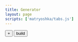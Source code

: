 ```yaml
---
title: Generator
layout: page
scripts: ['matryoshka/tabs.js']
---
```

<button id="add-item">+</button>
<button id="build">build</button>
<div id="global-options">
</div>
<div id="generator"></div>
<script>
// letterDefaultCSS:       {
//     'margin-left': '-0.1em',
//     'opacity': '0',
//     'transition': 'all 300ms',
//     'text-shadow': '0.07em 0.01em 0.1em rgba(0,0,0,.5)',
//     'transform': 'scale(0.2) translateX(2em) translateY(2em)'
// },
// //CSS overrides of a scrolled or currently scrolled letter
// letterActiveCSS:        {
//     'color': 'white',
//     'opacity': '1',
//     'transform': 'translateX(0em)'
// },
    jQuery('#mainflex > main').css('max-width', '500px');
    var allOptions = {
        scrollRange:            [2000, 'Amount of pixels scrolled per item', {
            inputAttributes: 'min="400" max="40000" step="200"'
        }],
        keepActive:             [true, 'Once scrolled, letters keep active CSS class'],
        itemPosition:           [{values:['top', 'middle', 'bottom'], default: 'middle'}, 'Position of the item (top, middle, bottom)'],
        itemAlignment:          [{values:['left', 'center', 'right'], default: 'center'}, 'Alignment of the item (left, center, right)'],
        textAlignment:          [{values:['left', 'center', 'right'], default: 'center'}, 'Alignment of the text into its item'],
        textEllipsis:           ['...', 'String displayed at the end of each text to scroll'],
        textTransitionDuration: [1300, 'Transition duration between letter states in ms'],
        itemFadeDuration:       [500, 'Cross fade duration between items in ms', {
            inputAttributes: 'min="0" max="2000" step="50"'
        }],
        fontSizeAuto:           [false, 'Automatic font size. Adjust each item font size according to the amount of characters and the screen size. Overrides responsive font sizes'],
        fontFamily:             ['Ubuntu', 'Google Font name or web safe font name: Arial, Helvetica, Courier New, Georgia, Times New Roman, Verdana, serif, sans-serif, monospace, cursive, fantasy'],
        fontWeight:             ['Bold', 'Font weight - applicable only for Google Fonts in relation with the font'],
        progressBar:            [true, 'Display the progress bar'],
        overlay:                [true, 'Display overlay between items and body background'],
        fontOverlapAmount:      [-0.1, 'Amount of overlap between characters (-1 - 1)', {
            inputAttributes: 'min="-1" max="1" step="0.05"'
        }],
        // fontOverlapUnder:       [true, 'Each letter is under the previous - Visible when textOverlap is negative'],
        textOpacityOff:         [0.5, 'Opacity of characters not scrolled yet (0 - 1)', {
            inputAttributes: 'min="0" max="1" step="0.02"'
        }],
        textOpacityOn:          [0.1, 'Opacity of characters scrolled (0 - 1)', {
            inputAttributes: 'min="0" max="1" step="0.02"'
        }]
    };
    for (var option in allOptions) {
        if (allOptions.hasOwnProperty(option)) {
            var inputType = 'text',
                inputChecked = '',
                inputAttributes = '',
                markup = '';
            // Options
            if (typeof allOptions[option][2] == 'object') {
                if (typeof allOptions[option][2]['inputAttributes'] == 'string') {
                    inputAttributes = allOptions[option][2]['inputAttributes'];
                }
            }
            if (typeof allOptions[option][0] == 'boolean') {
                inputType = 'checkbox';
                if (allOptions[option][0]) {
                    inputChecked = 'checked="checked"';
                }
            } else if (typeof allOptions[option][0] == 'number') {
                inputType = 'number';
            }
            markup += '<div class="form-group" data-option-name="'+option+'">';
            if (typeof allOptions[option][0] == 'object') {
                // var defaultValue = Object.getOwnPropertyNames(allOptions[option][0])[0];
                // var possiblesValues = allOptions[option][0][defaultValue];
                // console.log(defaultValue,possiblesValues);
                markup += '<p>'+allOptions[option][1]+'</p>';
                allOptions[option][0]['values'].forEach(function(value) {
                    var radioChecked = '';
                    if (allOptions[option][0]['default'] == value) {
                        radioChecked = 'checked';
                    }
                    markup += ''+
                    '<label for="global-option-'+option+'-'+value+'">'+value+'</label>'+
                    '<input type="radio" name="global-option-'+option+'" id="global-option-'+option+'-'+value+'" value="'+value+'" '+radioChecked+'>';
                });
            } else {
                markup +=
                '<label for="global-option-'+option+'">'+allOptions[option][1]+'</label>'+
                '<input type="'+inputType+'" id="global-option-'+option+'" value="'+allOptions[option][0]+'" '+inputAttributes+' '+inputChecked+'>';
            }
            jQuery('#global-options').append(markup);
        }
    }
    var itemPattern = function(id) {
        if (id === undefined) {
            id = 0;
        }
        return '<div class="item">'+
            '<button my-tab="content-item-'+id+'">content</button>'+
            '<button my-tab="options-item-'+id+'">options</button>'+
            '<button class="remove-item">-</button>'+
            '<div class="tabs">'+
                '<div class="content active" my-tab-name="content-item-'+id+'">'+
                    '<div class="form-group">'+
                        '<textarea id="item-'+id+'"></textarea>'+
                    '</div>'+
                '</div>'+
                '<div class="options" my-tab-name="options-item-'+id+'">'+
                    '<div class="form-group" data-name="dynamicBackground">'+
                        '<label for="option-dynamicBackground-item-'+id+'">Background image url</label>'+
                        '<input type="url" id="option-dynamicBackground-item-'+id+'">'+
                    '</div>'+
                '</div>'+
            '</div>'+
        '</div>';
    };
    jQuery('#generator').html(itemPattern());
    jQuery('#toc-container').remove();
    jQuery('#mainflex').append('<aside id="preview" class="mod-grow"></aside>');
    var encode = function(str) {
        var buf = [];
        for (var i=str.length-1;i>=0;i--) {
            buf.unshift(['&#', str[i].charCodeAt(), ';'].join(''));
        }
        return buf.join('');
    };
    jQuery('#add-item').on('click', function() {
        var amountOfItems = jQuery('#generator .form-group').length;
        amountOfItems++;
        jQuery('#generator').append(
            itemPattern(amountOfItems)
        );
        jQuery('.remove-item').off().on('click', function() {
            jQuery(this).parent().remove();
        });
        myTab.update();
    });
    jQuery('#build').on('click', function() {
        var sentObject = {
            content: [],
            options: {}
        };
        jQuery('#global-options .form-group').each(function() {
            var optionName = jQuery(this).attr('data-option-name');
            var jQ_input = jQuery(this).find('input').eq(0);
            var optionValue = jQ_input.val();
            // Checkbox case
            if (jQ_input.attr('type') == 'checkbox') {
                if (optionValue == 'true') {
                    if (jQ_input.prop('checked')) {

                    } else {
                        sentObject.options[optionName] = false;
                    }
                }
                else if (optionValue == 'false') {
                    if (jQ_input.prop('checked')) {
                        sentObject.options[optionName] = true;
                    } else {

                    }
                }
            }
            // Radio case
            else if (jQ_input.attr('type') == 'radio') {
                // For radio we have several inputs to check
                var radioValue = jQuery(this).find('input:checked').val();
                // If different from default value
                if (allOptions[optionName][0]['default'] != radioValue) {
                    // console.log(optionName+' différent',radioValue);
                    sentObject.options[optionName] = radioValue;
                }

            }
            // Other types
            else if(jQ_input.attr('type') == 'number' || jQ_input.attr('type') == 'text') {
                // If different from default value
                if (optionValue != allOptions[optionName][0].toString()) {
                    if (jQ_input.attr('type') == 'number') {
                        sentObject.options[optionName] = JSON.parse(optionValue);
                    } else {
                        sentObject.options[optionName] = optionValue;
                    }
                }
            }
        });

        jQuery('#generator .item').each(function() {
            var optionsToAdd = [];
            var text = jQuery(this).find('.content textarea').val();
            var options = {};
            jQuery(this).find('.options .form-group').each(function() {
                var optionName = jQuery(this).attr('data-name');
                var optionValue = jQuery(this).find('input, textarea, select').eq(0).val();
                if (optionValue != '' && optionValue !== undefined) {
                    optionsToAdd.push({ name: optionName, value: optionValue});
                }
            });

            var itemContent = {
                text: text,
                options: optionsToAdd
            };
            sentObject.content.push(itemContent);
        });
        console.log('envoyé',sentObject);
        var stringifiedSentObject = JSON.stringify(sentObject);
        var sentObject64 = btoa(stringifiedSentObject);
        var iframeStr = '<iframe src="{{ site.url }}{{ site.baseurl }}/iframe.html?'+sentObject64+'"></iframe>';
        jQuery('#preview').html(iframeStr);
        // console.log('sentObject64', sentObject64);
        // console.log('décodé', JSON.parse(atob(sentObject64)));
    });

</script>
